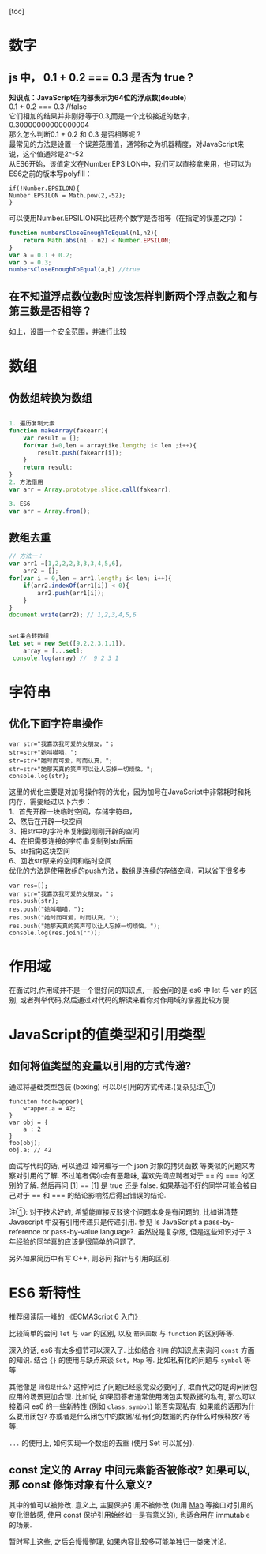 [toc]

# 数字
## js 中， 0.1 + 0.2 === 0.3 是否为 true ?
**知识点：JavaScript在内部表示为64位的浮点数(double)**  
0.1 + 0.2 === 0.3 //false  
它们相加的结果并非刚好等于0.3,而是一个比较接近的数字，0.30000000000000004   
那么怎么判断0.1 + 0.2 和 0.3 是否相等呢？  
最常见的方法是设置一个误差范围值，通常称之为机器精度，对JavaScript来说，这个值通常是2^-52  
从ES6开始，该值定义在Number.EPSILON中，我们可以直接拿来用，也可以为ES6之前的版本写polyfill：  
```
if(!Number.EPSILON){
Number.EPSILON = Math.pow(2,-52); 
}
```
可以使用Number.EPSILION来比较两个数字是否相等（在指定的误差之内）：
```javascript
function numbersCloseEnoughToEqual(n1,n2){
    return Math.abs(n1 - n2) < Number.EPSILON;
}
var a = 0.1 + 0.2;
var b = 0.3;
numbersCloseEnoughToEqual(a,b) //true
```
## 在不知道浮点数位数时应该怎样判断两个浮点数之和与第三数是否相等？
如上，设置一个安全范围，并进行比较

# 数组
## 伪数组转换为数组
```javascript

1. 遍历复制元素
function makeArray(fakearr){
    var result = [];
    for(var i=0,len = arrayLike.length; i< len ;i++){
        result.push(fakearr[i]);
    }
    return result;
}
2. 方法借用
var arr = Array.prototype.slice.call(fakearr);

3. ES6 
var arr = Array.from();
```
## 数组去重
```javascript
// 方法一：
var arr1 =[1,2,2,2,3,3,3,4,5,6],
    arr2 = [];
for(var i = 0,len = arr1.length; i< len; i++){
    if(arr2.indexOf(arr1[i]) < 0){
        arr2.push(arr1[i]);
    }
}
document.write(arr2); // 1,2,3,4,5,6


set集合转数组
let set = new Set([9,2,2,3,1,1]),
    array = [...set];
 console.log(array) //  9 2 3 1 
```
#  字符串

## 优化下面字符串操作 
 ```
 var str="我喜欢我可爱的女朋友，"；
str=str+"她叫喵喵，";
str=str+"她时而可爱，时而认真，";
str=str+"她那天真的笑声可以让人忘掉一切烦恼。";
console.log(str);
```
这里的优化主要是对加号操作符的优化，因为加号在JavaScript中非常耗时和耗内存，需要经过以下六步：  
1、首先开辟一块临时空间，存储字符串，  
2、然后在开辟一块空间  
3、把str中的字符串复制到刚刚开辟的空间  
4、在把需要连接的字符串复制到str后面  
5、str指向这块空间  
6、回收str原来的空间和临时空间  
优化的方法是使用数组的push方法，数组是连续的存储空间，可以省下很多步
```
var res=[];
var str="我喜欢我可爱的女朋友，"；
res.push(str);
res.push("她叫喵喵，");
res.push("她时而可爱，时而认真，");
res.push("她那天真的笑声可以让人忘掉一切烦恼。");
console.log(res.join(""));
```
# 作用域

在面试时,作用域并不是一个很好问的知识点, 一般会问的是 es6 中 let 与 var 的区别, 或者列举代码,然后通过对代码的解读来看你对作用域的掌握比较方便.  

# JavaScript的值类型和引用类型


## 如何将值类型的变量以引用的方式传递?
通过将基础类型包装 (boxing) 可以以引用的方式传递.(复杂见注①)
```
funciton foo(wapper){
    wrapper.a = 42;
}
var obj = {
    a : 2
}
foo(obj);
obj.a; // 42
```

面试写代码的话, 可以通过 如何编写一个 json 对象的拷贝函数 等类似的问题来考察对引用的了解. 不过笔者偶尔会有恶趣味, 喜欢先问应聘者对于 == 的 === 的区别的了解. 然后再问 [1] == [1] 是 true 还是 false. 如果基础不好的同学可能会被自己对于 == 和 === 的结论影响然后得出错误的结论.

注①: 对于技术好的, 希望能直接反驳这个问题本身是有问题的, 比如讲清楚 Javascript 中没有引用传递只是传递引用. 参见 Is JavaScript a pass-by-reference or pass-by-value language?. 虽然说是复杂版, 但是这些知识对于 3年经验的同学真的应该是很简单的问题了.

另外如果简历中有写 C++, 则必问 指针与引用的区别.



# ES6 新特性

推荐阅读阮一峰的 [《ECMAScript 6 入门》](http://es6.ruanyifeng.com/)

比较简单的会问 `let` 与 `var` 的区别, 以及 `箭头函数` 与 `function` 的区别等等.

深入的话, es6 有太多细节可以深入了. 比如结合 `引用` 的知识点来询问 `const` 方面的知识. 结合 `{}` 的使用与缺点来谈 `Set, Map` 等. 比如私有化的问题与 `symbol` 等等.

其他像是 `闭包是什么?` 这种问烂了问题已经感觉没必要问了, 取而代之的是询问闭包应用的场景更加合理. 比如说, 如果回答者通常使用闭包实现数据的私有, 那么可以接着问 es6 的一些新特性 (例如 `class`, `symbol`) 能否实现私有, 如果能的话那为什么要用闭包? 亦或者是什么闭包中的数据/私有化的数据的内存什么时候释放? 等等.

`...` 的使用上, 如何实现一个数组的去重 (使用 Set 可以加分).

## const 定义的 Array 中间元素能否被修改? 如果可以, 那 const 修饰对象有什么意义?

其中的值可以被修改. 意义上, 主要保护引用不被修改 (如用 [Map](https://developer.mozilla.org/en/docs/Web/JavaScript/Reference/Global_Objects/Map) 等接口对引用的变化很敏感, 使用 const 保护引用始终如一是有意义的), 也适合用在 immutable 的场景.

暂时写上这些, 之后会慢慢整理, 如果内容比较多可能单独归一类来讨论.

